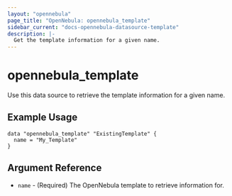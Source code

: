 ```yaml
---
layout: "opennebula"
page_title: "OpenNebula: opennebula_template"
sidebar_current: "docs-opennebula-datasource-template"
description: |-
  Get the template information for a given name.
---
```


# opennebula_template

Use this data source to retrieve the template information for a given name.

## Example Usage

```hcl
data "opennebula_template" "ExistingTemplate" {
  name = "My_Template"
}
```

## Argument Reference

 * `name` - (Required) The OpenNebula template to retrieve information for.

